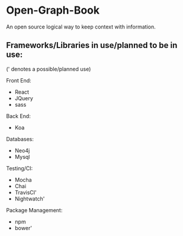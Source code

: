 # Open-Graph-Book
An open source logical way to keep context with information. 

## Frameworks/Libraries in use/planned to be in use:

(' denotes a possible/planned use)

Front End:
  * React
  * JQuery
  * sass

Back End:
  * Koa 

Databases:
  * Neo4j
  * Mysql

Testing/CI:
  * Mocha
  * Chai
  * TravisCI'
  * Nightwatch'

Package Management:
  * npm 
  * bower'

